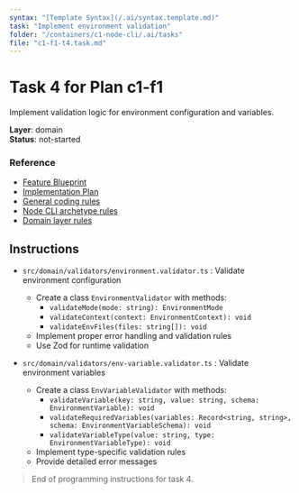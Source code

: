 ```yaml
---
syntax: "[Template Syntax](/.ai/syntax.template.md)"
task: "Implement environment validation"
folder: "/containers/c1-node-cli/.ai/tasks"
file: "c1-f1-t4.task.md"
---
```


# Task 4 for Plan c1-f1

Implement validation logic for environment configuration and variables.

**Layer**: domain  
**Status**: not-started

### Reference

- [Feature Blueprint](/docs/f1-environment-management.blueprint.md)
- [Implementation Plan](/containers/c1-node-cli/docs/f1-environment-management.plan.md)
- [General coding rules](/containers/c1-node-cli/.ai/rules/0-typescript.rules.md)  
- [Node CLI archetype rules](/containers/c1-node-cli/.ai/rules/1-node-cli.rules.md)
- [Domain layer rules](/containers/c1-node-cli/.ai/rules/domain.rules.md)

## Instructions

- `src/domain/validators/environment.validator.ts` : Validate environment configuration
  - Create a class `EnvironmentValidator` with methods:
    - `validateMode(mode: string): EnvironmentMode`
    - `validateContext(context: EnvironmentContext): void`
    - `validateEnvFiles(files: string[]): void`
  - Implement proper error handling and validation rules
  - Use Zod for runtime validation

- `src/domain/validators/env-variable.validator.ts` : Validate environment variables
  - Create a class `EnvVariableValidator` with methods:
    - `validateVariable(key: string, value: string, schema: EnvironmentVariable): void`
    - `validateRequiredVariables(variables: Record<string, string>, schema: EnvironmentVariableSchema): void`
    - `validateVariableType(value: string, type: EnvironmentVariableType): void`
  - Implement type-specific validation rules
  - Provide detailed error messages

> End of programming instructions for task 4. 